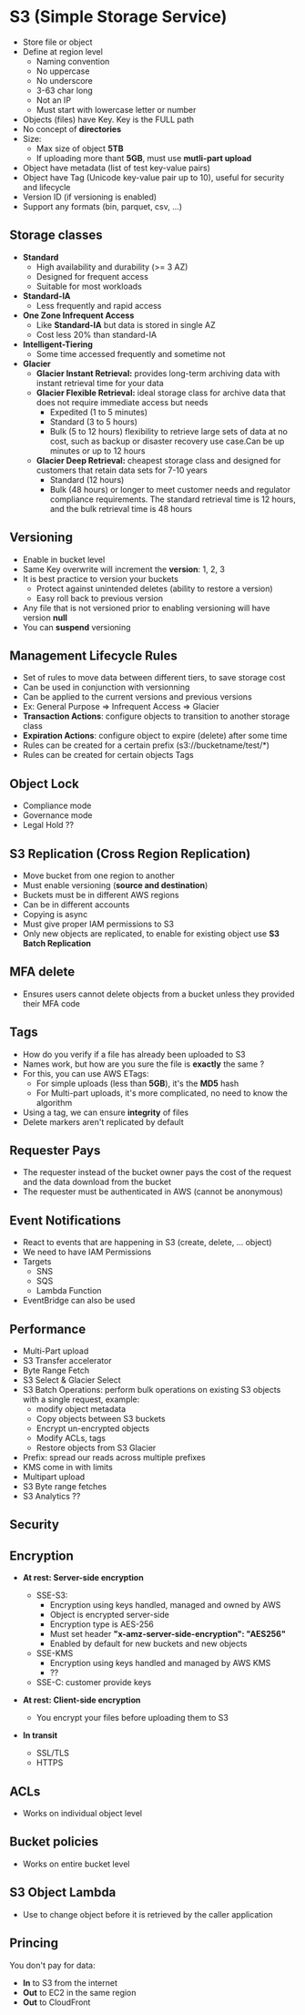 # S3 (Simple Storage Service)

- Store file or object
- Define at region level
  - Naming convention
  - No uppercase
  - No underscore
  - 3-63 char long
  - Not an IP
  - Must start with lowercase letter or number
- Objects (files) have Key. Key is the FULL path
- No concept of **directories**
- Size:
  - Max size of object **5TB**
  - If uploading more thant **5GB**, must use **mutli-part upload**
- Object have metadata (list of test key-value pairs)
- Object have Tag (Unicode key-value pair up to 10), useful for security and lifecycle
- Version ID (if versioning is enabled)
- Support any formats (bin, parquet, csv, ...)

## Storage classes

- **Standard**
  - High availability and durability (>= 3 AZ)
  - Designed for frequent access
  - Suitable for most workloads
- **Standard-IA**
  - Less frequently and rapid access  
- **One Zone Infrequent Access**
  - Like **Standard-IA** but data is stored in single AZ
  - Cost less 20% than standard-IA
- **Intelligent-Tiering**  
  - Some time accessed frequently and sometime not
- **Glacier**
  - **Glacier Instant Retrieval:** provides long-term archiving data with instant retrieval time for your data
  - **Glacier Flexible Retrieval:** ideal storage class for archive data that does not require immediate access but needs
    - Expedited (1 to 5 minutes)
    - Standard (3 to 5 hours)
    - Bulk (5 to 12 hours)
  flexibility to retrieve large sets of data at no cost, such as backup or disaster recovery use case.Can be up minutes
  or up to 12 hours
  - **Glacier Deep Retrieval:** cheapest storage class and designed for customers that retain data sets for 7-10 years
    - Standard (12 hours)
    - Bulk (48 hours)
  or longer to meet customer needs and regulator compliance requirements. The standard retrieval time is 12 hours, and
  the bulk retrieval time is 48 hours

## Versioning

- Enable in bucket level
- Same Key overwrite will increment the **version**: 1, 2, 3
- It is best practice to version your buckets
  - Protect against unintended deletes (ability to restore a version)
  - Easy roll back to previous version
- Any file that is not versioned prior to enabling versioning will have version **null**
- You can **suspend** versioning

## Management Lifecycle Rules

- Set of rules to move data between different tiers, to save storage cost
- Can be used in conjunction with versionning
- Can be applied to the current versions and previous versions
- Ex: General Purpose => Infrequent Access => Glacier
- **Transaction Actions**: configure objects to transition to another storage class
- **Expiration Actions**: configure object to expire (delete) after some time
- Rules can be created for a certain prefix (s3://bucketname/test/*)
- Rules can be created for certain objects Tags

## Object Lock

- Compliance mode
- Governance mode
- Legal Hold ??

## S3 Replication (Cross Region Replication)

- Move bucket from one region to another
- Must enable versioning (**source and destination**)
- Buckets must be in different AWS regions
- Can be in different accounts
- Copying is async
- Must give proper IAM permissions to S3
- Only new objects are replicated, to enable for existing object use **S3 Batch Replication**

## MFA delete

- Ensures users cannot delete objects from a bucket unless they provided their MFA code

## Tags

- How do you verify if a file has already been uploaded to S3
- Names work, but how are you sure the file is **exactly** the same ?
- For this, you can use AWS ETags:
  - For simple uploads (less than **5GB**), it's the **MD5** hash
  - For Multi-part uploads, it's more complicated, no need to know the algorithm
- Using a tag, we can ensure **integrity** of files
- Delete markers aren't replicated by default

## Requester Pays

- The requester instead of the bucket owner pays the cost of the request and the data download from the bucket
- The requester must be authenticated in AWS (cannot be anonymous)

## Event Notifications

- React to events that are happening in S3 (create, delete, ... object)
- We need to have IAM Permissions
- Targets
  - SNS
  - SQS
  - Lambda Function
- EventBridge can also be used

## Performance

- Multi-Part upload
- S3 Transfer accelerator
- Byte Range Fetch
- S3 Select & Glacier Select
- S3 Batch Operations: perform bulk operations on existing S3 objects with a single request, example:
  - modify object metadata
  - Copy objects between S3 buckets
  - Encrypt un-encrypted objects
  - Modify ACLs, tags
  - Restore objects from S3 Glacier
- Prefix: spread our reads across multiple prefixes
- KMS come in with limits
- Multipart upload
- S3 Byte range fetches
- S3 Analytics ??

## Security

## Encryption

- **At rest: Server-side encryption**
  - SSE-S3:
    - Encryption using keys handled, managed and owned by AWS
    - Object is encrypted server-side
    - Encryption type is AES-256
    - Must set header **"x-amz-server-side-encryption": "AES256"**
    - Enabled by default for new buckets and new objects
  - SSE-KMS
    - Encryption using keys handled and managed by AWS KMS
    - ??
  - SSE-C: customer provide keys
- **At rest: Client-side encryption**
  - You encrypt your files before uploading them to S3  

- **In transit**
  - SSL/TLS
  - HTTPS

## ACLs

- Works on individual object level

## Bucket policies

- Works on entire bucket level

## S3 Object Lambda

- Use to change object before it is retrieved by the caller application

## Princing

You don't pay for data:

- **In** to S3 from the internet
- **Out** to EC2 in the same region
- **Out** to CloudFront
